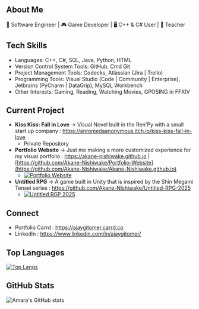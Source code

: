
## About Me 
🚀 Software Engineer | 🎮 Game Developer | 🖥️ C++ & C# User | 🌱 Teacher


## Tech Skills
- Languages: C++, C#, SQL, Java, Python, HTML
- Version Control System Tools: GitHub, Cmd Git 
- Project Management Tools: Codecks, Atlassian (Jira | Trello)
- Programming Tools: Visual Studio (Code | Community | Enterprise), Jetbrains (PyCharm | DataGrip), MySQL Workbench
- Other Interests: Gaming, Reading, Watching Movies, GPOSING in FFXIV


## Current Project
- __Kiss Kiss: Fall in Love__ -> Visual Novel built in the Ren'Py with a small start up company : https://anromedaanonymous.itch.io/kiss-kiss-fall-in-love
  - Private Repository
- __Portfolio Website__ -> Just me making a more customized experience for my visual portfolio : https://akane-nishiwake.github.io | [https://github.com/Akane-Nishiwake/Portfolio-Website](https://github.com/Akane-Nishiwake/Akane-Nishiwake.github.io)
  - [![Portfolio Website](https://github-readme-stats.vercel.app/api/pin/?username=Akane-Nishiwake&repo=Akane-Nishiwake.github.io)](https://github.com/Akane-Nishiwake/Akane-Nishiwake.github.io) 
- __Untitled RPG__ -> A game built in Unity that is inspired by the Shin Megami Tensei series : https://github.com/Akane-Nishiwake/Untitled-RPG-2025
  - [![Untitled RGP 2025](https://github-readme-stats.vercel.app/api/pin/?username=Akane-Nishiwake&repo=RPG2025)](https://github.com/Akane-Nishiwake/RPG2025)


## Connect 
- Portfolio Carrd : https://ajaygitomer.carrd.co
- LinkedIn : https://www.linkedin.com/in/ajaygitomer/


## Top Languages  
[![Top Langs](https://github-readme-stats.vercel.app/api/top-langs/?username=Akane-Nishiwake\&layout=donut)](https://github.com/Akane-Nishiwake/github-readme-stats)


## GitHub Stats  
![Amara's GitHub stats](https://github-readme-stats.vercel.app/api?username=Akane-Nishiwake\&hide_rank=true\&show_icons=true\&show=reviews,prs_merged,prs_merged_percentage) 


<!--
**Akane-Nishiwake/Akane-Nishiwake** is a ✨ _special_ ✨ repository because its `README.md` (this file) appears on your GitHub profile.

Here are some ideas to get you started:

- 🔭 I’m currently working on ...
- 🌱 I’m currently learning ...
- 👯 I’m looking to collaborate on ...
- 🤔 I’m looking for help with ...
- 💬 Ask me about ...
- 📫 How to reach me: ...
- 😄 Pronouns: ...
- ⚡ Fun fact: ...
-->
